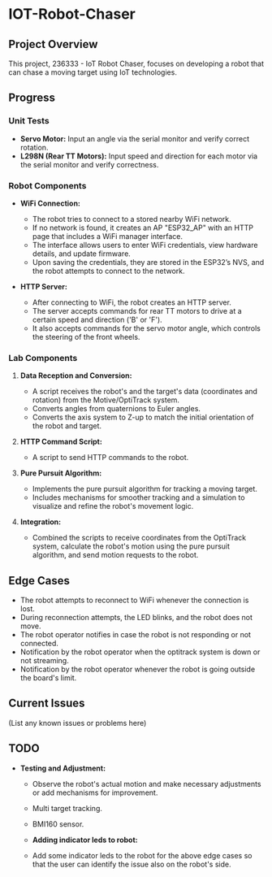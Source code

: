 # IOT-Robot-Chaser

## Project Overview

This project, 236333 - IoT Robot Chaser, focuses on developing a robot that can chase a moving target using IoT technologies.

## Progress

### Unit Tests

- **Servo Motor:** Input an angle via the serial monitor and verify correct rotation.
- **L298N (Rear TT Motors):** Input speed and direction for each motor via the serial monitor and verify correctness.

### Robot Components

- **WiFi Connection:**
  - The robot tries to connect to a stored nearby WiFi network.
  - If no network is found, it creates an AP "ESP32_AP" with an HTTP page that includes a WiFi manager interface.
  - The interface allows users to enter WiFi credentials, view hardware details, and update firmware.
  - Upon saving the credentials, they are stored in the ESP32’s NVS, and the robot attempts to connect to the network.

- **HTTP Server:**
  - After connecting to WiFi, the robot creates an HTTP server.
  - The server accepts commands for rear TT motors to drive at a certain speed and direction ('B' or 'F').
  - It also accepts commands for the servo motor angle, which controls the steering of the front wheels.

### Lab Components

1. **Data Reception and Conversion:**
   - A script receives the robot's and the target's data (coordinates and rotation) from the Motive/OptiTrack system.
   - Converts angles from quaternions to Euler angles.
   - Converts the axis system to Z-up to match the initial orientation of the robot and target.

2. **HTTP Command Script:**
   - A script to send HTTP commands to the robot.

3. **Pure Pursuit Algorithm:**
   - Implements the pure pursuit algorithm for tracking a moving target.
   - Includes mechanisms for smoother tracking and a simulation to visualize and refine the robot's movement logic.

4. **Integration:**
   - Combined the scripts to receive coordinates from the OptiTrack system, calculate the robot's motion using the pure pursuit algorithm, and send motion requests to the robot.

## Edge Cases

- The robot attempts to reconnect to WiFi whenever the connection is lost.
- During reconnection attempts, the LED blinks, and the robot does not move.
- The robot operator notifies in case the robot is not responding or not connected.
- Notification by the robot operator when the optitrack system is down or not streaming.
- Notification by the robot operator whenever the robot is going outside the board's limit.

## Current Issues

(List any known issues or problems here)

## TODO

- **Testing and Adjustment:**
  - Observe the robot's actual motion and make necessary adjustments or add mechanisms for improvement.
  - Multi target tracking.
  - BMI160 sensor.
  
  - **Adding indicator leds to robot:**
  - Add some indicator leds to the robot for the above edge cases so that the user can identify the issue also on the robot's side.